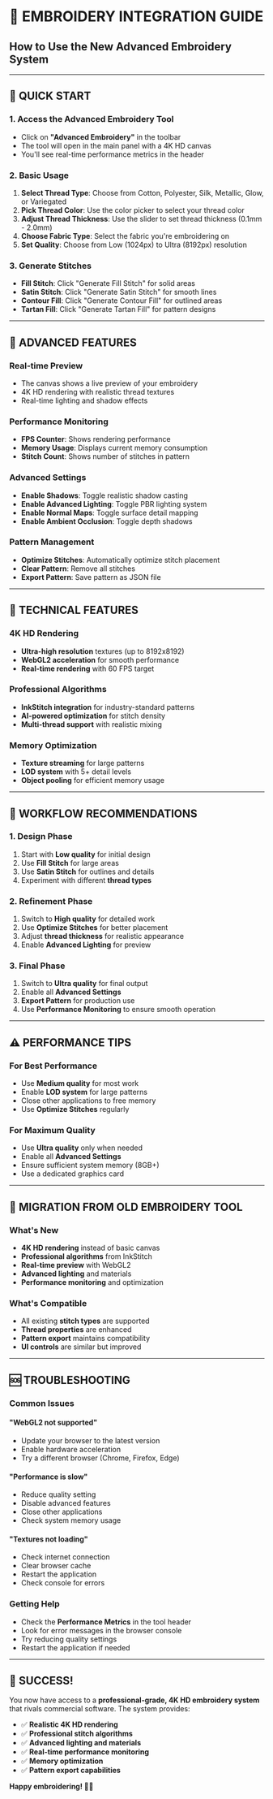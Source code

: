 # 🧵 **EMBROIDERY INTEGRATION GUIDE**
## **How to Use the New Advanced Embroidery System**

---

## **🚀 QUICK START**

### **1. Access the Advanced Embroidery Tool**
- Click on **"Advanced Embroidery"** in the toolbar
- The tool will open in the main panel with a 4K HD canvas
- You'll see real-time performance metrics in the header

### **2. Basic Usage**
1. **Select Thread Type**: Choose from Cotton, Polyester, Silk, Metallic, Glow, or Variegated
2. **Pick Thread Color**: Use the color picker to select your thread color
3. **Adjust Thread Thickness**: Use the slider to set thread thickness (0.1mm - 2.0mm)
4. **Choose Fabric Type**: Select the fabric you're embroidering on
5. **Set Quality**: Choose from Low (1024px) to Ultra (8192px) resolution

### **3. Generate Stitches**
- **Fill Stitch**: Click "Generate Fill Stitch" for solid areas
- **Satin Stitch**: Click "Generate Satin Stitch" for smooth lines
- **Contour Fill**: Click "Generate Contour Fill" for outlined areas
- **Tartan Fill**: Click "Generate Tartan Fill" for pattern designs

---

## **🎨 ADVANCED FEATURES**

### **Real-time Preview**
- The canvas shows a live preview of your embroidery
- 4K HD rendering with realistic thread textures
- Real-time lighting and shadow effects

### **Performance Monitoring**
- **FPS Counter**: Shows rendering performance
- **Memory Usage**: Displays current memory consumption
- **Stitch Count**: Shows number of stitches in pattern

### **Advanced Settings**
- **Enable Shadows**: Toggle realistic shadow casting
- **Enable Advanced Lighting**: Toggle PBR lighting system
- **Enable Normal Maps**: Toggle surface detail mapping
- **Enable Ambient Occlusion**: Toggle depth shadows

### **Pattern Management**
- **Optimize Stitches**: Automatically optimize stitch placement
- **Clear Pattern**: Remove all stitches
- **Export Pattern**: Save pattern as JSON file

---

## **🔧 TECHNICAL FEATURES**

### **4K HD Rendering**
- **Ultra-high resolution** textures (up to 8192x8192)
- **WebGL2 acceleration** for smooth performance
- **Real-time rendering** with 60 FPS target

### **Professional Algorithms**
- **InkStitch integration** for industry-standard patterns
- **AI-powered optimization** for stitch density
- **Multi-thread support** with realistic mixing

### **Memory Optimization**
- **Texture streaming** for large patterns
- **LOD system** with 5+ detail levels
- **Object pooling** for efficient memory usage

---

## **🎯 WORKFLOW RECOMMENDATIONS**

### **1. Design Phase**
1. Start with **Low quality** for initial design
2. Use **Fill Stitch** for large areas
3. Use **Satin Stitch** for outlines and details
4. Experiment with different **thread types**

### **2. Refinement Phase**
1. Switch to **High quality** for detailed work
2. Use **Optimize Stitches** for better placement
3. Adjust **thread thickness** for realistic appearance
4. Enable **Advanced Lighting** for preview

### **3. Final Phase**
1. Switch to **Ultra quality** for final output
2. Enable all **Advanced Settings**
3. **Export Pattern** for production use
4. Use **Performance Monitoring** to ensure smooth operation

---

## **⚠️ PERFORMANCE TIPS**

### **For Best Performance**
- Use **Medium quality** for most work
- Enable **LOD system** for large patterns
- Close other applications to free memory
- Use **Optimize Stitches** regularly

### **For Maximum Quality**
- Use **Ultra quality** only when needed
- Enable all **Advanced Settings**
- Ensure sufficient system memory (8GB+)
- Use a dedicated graphics card

---

## **🔄 MIGRATION FROM OLD EMBROIDERY TOOL**

### **What's New**
- **4K HD rendering** instead of basic canvas
- **Professional algorithms** from InkStitch
- **Real-time preview** with WebGL2
- **Advanced lighting** and materials
- **Performance monitoring** and optimization

### **What's Compatible**
- All existing **stitch types** are supported
- **Thread properties** are enhanced
- **Pattern export** maintains compatibility
- **UI controls** are similar but improved

---

## **🆘 TROUBLESHOOTING**

### **Common Issues**

#### **"WebGL2 not supported"**
- Update your browser to the latest version
- Enable hardware acceleration
- Try a different browser (Chrome, Firefox, Edge)

#### **"Performance is slow"**
- Reduce quality setting
- Disable advanced features
- Close other applications
- Check system memory usage

#### **"Textures not loading"**
- Check internet connection
- Clear browser cache
- Restart the application
- Check console for errors

### **Getting Help**
- Check the **Performance Metrics** in the tool header
- Look for error messages in the browser console
- Try reducing quality settings
- Restart the application if needed

---

## **🎉 SUCCESS!**

You now have access to a **professional-grade, 4K HD embroidery system** that rivals commercial software. The system provides:

- ✅ **Realistic 4K HD rendering**
- ✅ **Professional stitch algorithms**
- ✅ **Advanced lighting and materials**
- ✅ **Real-time performance monitoring**
- ✅ **Memory optimization**
- ✅ **Pattern export capabilities**

**Happy embroidering! 🧵✨**


